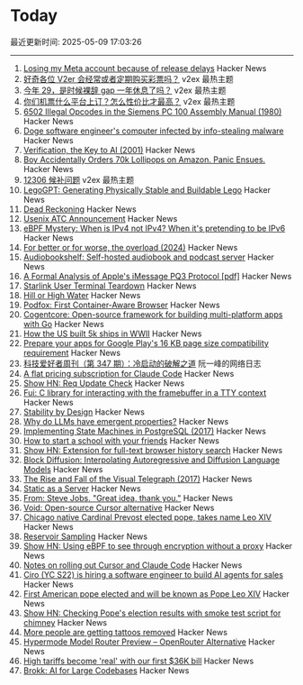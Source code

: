 # Today

最近更新时间: 2025-05-09 17:03:26

--- 
1. [Losing my Meta account because of release delays](https://madelinemiller.dev/blog/dark-side-account-bans/) Hacker News
2. [好奇各位 V2er 会经常或者定期购买彩票吗？](https://www.v2ex.com/t/1130617) v2ex 最热主题
3. [今年 29，是时候裸辞 gap 一年休息了吗？](https://www.v2ex.com/t/1130616) v2ex 最热主题
4. [你们机票什么平台上订？怎么性价比才最高？](https://www.v2ex.com/t/1130574) v2ex 最热主题
5. [6502 Illegal Opcodes in the Siemens PC 100 Assembly Manual (1980)](https://www.pagetable.com/?p=1798) Hacker News
6. [Doge software engineer's computer infected by info-stealing malware](https://arstechnica.com/security/2025/05/doge-software-engineers-computer-infected-by-info-stealing-malware/) Hacker News
7. [Verification, the Key to AI (2001)](http://incompleteideas.net/IncIdeas/KeytoAI.html) Hacker News
8. [Boy Accidentally Orders 70k Lollipops on Amazon. Panic Ensues.](https://www.nytimes.com/2025/05/08/business/dum-dums-amazon-order-kentucky.html) Hacker News
9. [12306 候补问题](https://www.v2ex.com/t/1130592) v2ex 最热主题
10. [LegoGPT: Generating Physically Stable and Buildable Lego](https://avalovelace1.github.io/LegoGPT/) Hacker News
11. [Dead Reckoning](https://www.damninteresting.com/dead-reckoning/) Hacker News
12. [Usenix ATC Announcement](https://www.usenix.org/blog/usenix-atc-announcement) Hacker News
13. [eBPF Mystery: When is IPv4 not IPv4? When it's pretending to be IPv6](https://blog.gripdev.xyz/2025/05/06/ebpf-mystery-when-is-ipv4-not-ipv4-when-its-ipv6/) Hacker News
14. [For better or for worse, the overload (2024)](https://consteval.ca/2024/07/25/overload/) Hacker News
15. [Audiobookshelf: Self-hosted audiobook and podcast server](https://www.audiobookshelf.org/) Hacker News
16. [A Formal Analysis of Apple's iMessage PQ3 Protocol [pdf]](https://www.usenix.org/system/files/conference/usenixsecurity25/sec25cycle1-prepub-595-linker.pdf) Hacker News
17. [Starlink User Terminal Teardown](https://www.darknavy.org/blog/a_first_glimpse_of_the_starlink_user_ternimal/) Hacker News
18. [Hill or High Water](https://royalsociety.org/blog/2025/05/hill-or-high-water/) Hacker News
19. [Podfox: First Container-Aware Browser](https://val.packett.cool/blog/podfox/) Hacker News
20. [Cogentcore: Open-source framework for building multi-platform apps with Go](https://github.com/cogentcore/core) Hacker News
21. [How the US built 5k ships in WWII](https://www.construction-physics.com/p/how-the-us-built-5000-ships-in-wwii) Hacker News
22. [Prepare your apps for Google Play's 16 KB page size compatibility requirement](https://android-developers.googleblog.com/2025/05/prepare-play-apps-for-devices-with-16kb-page-size.html) Hacker News
23. [科技爱好者周刊（第 347 期）：冷启动的破解之道](http://www.ruanyifeng.com/blog/2025/05/weekly-issue-347.html) 阮一峰的网络日志
24. [A flat pricing subscription for Claude Code](https://support.anthropic.com/en/articles/11145838-using-claude-code-with-your-max-plan) Hacker News
25. [Show HN: Req Update Check](https://github.com/ontherivt/req-update-check) Hacker News
26. [Fui: C library for interacting with the framebuffer in a TTY context](https://github.com/martinfama/fui) Hacker News
27. [Stability by Design](https://potetm.com/devtalk/stability-by-design.html) Hacker News
28. [Why do LLMs have emergent properties?](https://www.johndcook.com/blog/2025/05/08/why-do-llms-have-emergent-properties/) Hacker News
29. [Implementing State Machines in PostgreSQL (2017)](https://felixge.de/2017/07/27/implementing-state-machines-in-postgresql/) Hacker News
30. [How to start a school with your friends](https://prigoose.substack.com/p/how-to-start-a-university) Hacker News
31. [Show HN: Extension for full-text browser history search](https://rearview-ai.vercel.app/) Hacker News
32. [Block Diffusion: Interpolating Autoregressive and Diffusion Language Models](https://m-arriola.com/bd3lms/) Hacker News
33. [The Rise and Fall of the Visual Telegraph (2017)](https://parisianfields.com/2017/11/05/the-rise-and-fall-of-the-visual-telegraph/) Hacker News
34. [Static as a Server](https://overreacted.io/static-as-a-server/) Hacker News
35. [From: Steve Jobs. "Great idea, thank you."](https://blog.hayman.net/2025/05/06/from-steve-jobs-great-idea.html) Hacker News
36. [Void: Open-source Cursor alternative](https://github.com/voideditor/void) Hacker News
37. [Chicago native Cardinal Prevost elected pope, takes name Leo XIV](https://catholicreview.org/chicago-native-cardinal-prevost-elected-pope-takes-name-leo-xiv/) Hacker News
38. [Reservoir Sampling](https://samwho.dev/reservoir-sampling/) Hacker News
39. [Show HN: Using eBPF to see through encryption without a proxy](https://github.com/qpoint-io/qtap) Hacker News
40. [Notes on rolling out Cursor and Claude Code](https://ghiculescu.substack.com/p/nobody-codes-here-anymore) Hacker News
41. [Ciro (YC S22) is hiring a software engineer to build AI agents for sales](https://www.ycombinator.com/companies/ciro/jobs) Hacker News
42. [First American pope elected and will be known as Pope Leo XIV](https://www.cnn.com/world/live-news/new-pope-conclave-day-two-05-08-25) Hacker News
43. [Show HN: Checking Pope's election results with smoke test script for chimney](https://github.com/donobu-inc/donobu-papal-election-tests/blob/main/tests/papal_election_smoke.test.ts) Hacker News
44. [More people are getting tattoos removed](https://www.gq.com/story/why-is-everyone-getting-their-tattoos-removed) Hacker News
45. [Hypermode Model Router Preview – OpenRouter Alternative](https://hypermode.com/blog/introducing-model-router) Hacker News
46. [High tariffs become 'real' with our first $36K bill](https://blog.adafruit.com/2025/05/08/high-tariffs-become-real-with-our-first-36k-bill/) Hacker News
47. [Brokk: AI for Large Codebases](https://brokk.ai) Hacker News
